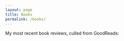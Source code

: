 ```yaml
---
layout: page
title: Books
permalink: /books/
---
```


My most recent book reviews, culled from GoodReads:

<script src="https://www.goodreads.com/review/grid_widget/2435064.Recently%20Read?cover_size=medium&hide_link=&hide_title=&num_books=9&order=d&shelf=read&sort=date_added&widget_id=1545961816" type="text/javascript" charset="utf-8"></script>


